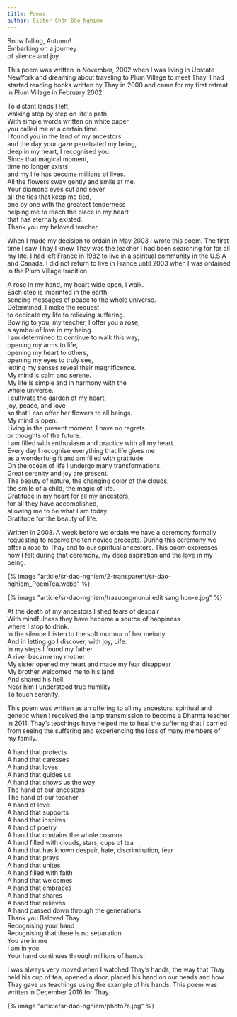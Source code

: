 ```yaml
---
title: Poems
author: Sister Chân Đào Nghiêm
---
```


<div class="col2">
<div class="verse"><p>Snow falling, Autumn!<br/>
Embarking on a journey<br/>
of silence and joy.</p></div>

This poem was written in November, 2002 when I was living in Upstate NewYork and dreaming about traveling to Plum Village to meet Thay. I had started reading books written by Thay in 2000 and came for my first retreat in Plum Village in February 2002.

<div class="verse"><p>To distant lands I left,<br/>
walking step by step on life's path.<br/>
With simple words written on white paper<br/>
you called me at a certain time.<br/>
I found you in the land of my ancestors<br/>
and the day your gaze penetrated my being,<br/>
deep in my heart, I recognised you.<br/>
Since that magical moment,<br/>
time no longer exists<br/>
and my life has become millions of lives.<br/>
All the flowers sway gently and smile at me.<br/>
Your diamond eyes cut and sever<br/>
all the ties that keep me tied,<br/>
one by one with the greatest tenderness<br/>
helping me to reach the place in my heart<br/>
that has eternally existed.<br/>
Thank you my beloved teacher.</p></div>

When I made my decision to ordain in May 2003 I wrote this poem. The first time I saw Thay I knew Thay was the teacher I had been searching for for all my life. I had left France in 1982 to live in a spiritual community in the U.S.A and Canada. I did not return to live in France until 2003 when I was ordained in the Plum Village tradition.

<div class="verse"><p>A rose in my hand, my heart wide open, I walk.<br/>
Each step is imprinted in the earth,<br/>
sending messages of peace to the whole universe.<br/>
Determined, I make the request<br/>
to dedicate my life to relieving suffering.<br/>
Bowing to you, my teacher, I offer you a rose,<br/>
a symbol of love in my being.<br/>
I am determined to continue to walk this way,<br/>
opening my arms to life,<br/>
opening my heart to others,<br/>
opening my eyes to truly see,<br/>
letting my senses reveal their magnificence.<br/>
My mind is calm and serene.<br/>
My life is simple and in harmony with the<br/>
whole universe.<br/>
I cultivate the garden of my heart,<br/>
joy, peace, and love<br/>
so that I can offer her flowers to all beings.<br/>
My mind is open.<br/>
Living in the present moment, I have no regrets<br/>
or thoughts of the future.<br/>
I am filled with enthusiasm and practice with all my heart.<br/>
Every day I recognise everything that life gives me<br/>
as a wonderful gift and am filled with gratitude.<br/>
On the ocean of life I undergo many transformations.<br/>
Great serenity and joy are present.<br/>
The beauty of nature, the changing color of the clouds,<br/>
the smile of a child, the magic of life.<br/>
Gratitude in my heart for all my ancestors,<br/>
for all they have accomplished,<br/>
allowing me to be what I am today.<br/>
Gratitude for the beauty of life.</p></div>

Written in 2003. A week before we ordain we have a ceremony formally requesting to receive the ten novice precepts. During this ceremony we offer a rose to Thay and to our spiritual ancestors. This poem expresses how I felt during that ceremony, my deep aspiration and the love in my being.
</div>

<article class="article-snow-falling-autumn">
<!-- <h1>A Cup of Steaming Tea</h1> -->
<!-- <h2 class="author">Sister Chân Đào Nghiêm</h2> -->

{% image "article/sr-dao-nghiem/2-transparent/sr-dao-nghiem_PoemTea.webp" %}

{% image "article/sr-dao-nghiem/trasuongmunui edit sang hon-e.jpg" %}

<!-- <div class="verse"><p>A cup of steaming tea<br/>
a lighted candle<br/>
a pen writing these lines<br/>
a dream from a few years ago<br/>
written at the bottom of a letter that comes true<br/>
"a cup of tea in your company"<br/>
a cup of tea filled with clouds<br/>
your legacy.</p></div>

This poem was written for Thay in September 2011 -->

<!-- <div class="page-break"></div> -->
</article>



<div class="col2">

<div class="verse"><p>At the death of my ancestors I shed tears of despair<br/>
With mindfulness they have become a source of happiness<br/>
where I stop to drink.<br/>
In the silence I listen to the soft murmur of her melody<br/>
And in letting go I discover, with joy, Life.<br/>
In my steps I found my father<br/>
A river became my mother<br/>
My sister opened my heart and made my fear disappear<br/>
My brother welcomed me to his land <br/>
And shared his hell<br/>
Near him I understood true humility<br/>
To touch serenity.</p></div>

This poem was written as an offering to all my ancestors, spiritual and genetic when I received the lamp transmission to become a Dharma teacher in 2011. Thay’s teachings have helped me to heal the suffering that I carried from seeing the suffering and experiencing the loss of many members of my family.

<div class="verse" id="poem-a-hand"><p>A hand that protects<br/>
A hand that caresses<br/>
A hand that loves<br/>
A hand that guides us<br/>
A hand that shows us the way<br/>
The hand of our ancestors<br/>
The hand of our teacher<br/>
A hand of love<br/>
A hand that supports<br/>
A hand that inspires<br/>
A hand of poetry<br/>
A hand that contains the whole cosmos<br/>
A hand filled with clouds, stars, cups of tea<br/>
A hand that has known despair, hate, discrimination, fear<br/>
A hand that prays<br/>
A hand that unites<br/>
A hand filled with faith<br/>
A hand that welcomes<br/>
A hand that embraces<br/>
A hand that shares<br/>
A hand that relieves<br/>
A hand passed down through the generations<br/>
Thank you Beloved Thay<br/>
Recognising your hand<br/>
Recognising that there is no separation<br/>
You are in me<br/>
I am in you<br/>
Your hand continues through millions of hands.</p></div>

I was always very moved when I watched Thay’s hands, the way that Thay held his cup of tea, opened a door, placed his hand on our heads and how Thay gave us teachings using the example of his hands. This poem was written in December 2016 for Thay.

<div class="article-end"></div>

{% image "article/sr-dao-nghiem/photo7e.jpg" %}
</div>

